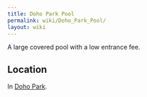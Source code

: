 ```yaml
---
title: Doho Park Pool
permalink: wiki/Doho_Park_Pool/
layout: wiki
---
```


A large covered pool with a low entrance fee.

Location
--------

In [Doho Park](/wiki/Doho_Park "wikilink").
